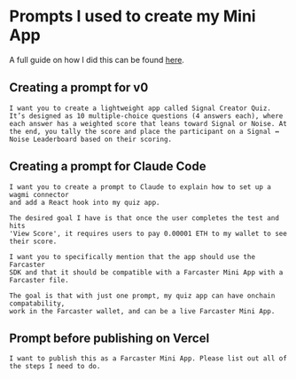# Prompts I used to create my Mini App

A full guide on how I did this can be found [here](https://fipcrypto.notion.site/Mini-App-Vibe-Coding-Guide-by-FIP-Crypto-28bc7c36702f80109f5ef517208506b0?source=copy_link).

## Creating a prompt for v0

```tsx
I want you to create a lightweight app called Signal Creator Quiz.
It’s designed as 10 multiple-choice questions (4 answers each), where each answer has a weighted score that leans toward Signal or Noise. At the end, you tally the score and place the participant on a Signal ↔ Noise Leaderboard based on their scoring.
```

## Creating a prompt for Claude Code

```tsx
I want you to create a prompt to Claude to explain how to set up a wagmi connector
and add a React hook into my quiz app.

The desired goal I have is that once the user completes the test and hits
'View Score', it requires users to pay 0.00001 ETH to my wallet to see their score.

I want you to specifically mention that the app should use the Farcaster
SDK and that it should be compatible with a Farcaster Mini App with a Farcaster file.

The goal is that with just one prompt, my quiz app can have onchain compatability, 
work in the Farcaster wallet, and can be a live Farcaster Mini App.
```

## Prompt before publishing on Vercel

```tsx
I want to publish this as a Farcaster Mini App. Please list out all of the steps I need to do.
```
